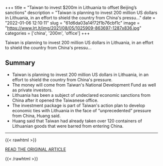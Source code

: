 +++
title = "Taiwan to invest $200m in Lithuania to offset Beijing’s sanctions"
description = "Taiwan is planning to invest 200 million US dollars in Lithuania, in an effort to shield the country from China's pressu..."
date = "2022-01-06 12:10:11"
slug = "61d6da03a14f72f1b76cbf1c"
image = "https://www.lrt.lt/img/2021/08/05/1025909-863697-1287x836.jpg"
categories = ['china', '200m', 'office']
+++

Taiwan is planning to invest 200 million US dollars in Lithuania, in an effort to shield the country from China's pressu...

## Summary

- Taiwan is planning to invest 200 million US dollars in Lithuania, in an effort to shield the country from China's pressure.
- The money will come from Taiwan's National Development Fund as well as private investors.
- Lithuania has been a subject of undeclared economic sanctions from China after it opened the Taiwanese office.
- The investment package is part of Taiwan's action plan to develop economic ties with Lithuania in the face of “unprecedented” pressure from China, Huang said.
- Huang said that Taiwan had already taken over 120 containers of Lithuanian goods that were barred from entering China.

---

{{< rawhtml >}}
  <p class="article-category">
    <a target="_blank" href="https://www.lrt.lt/en/news-in-english/19/1581629/taiwan-to-invest-200m-in-lithuania-to-offset-beijing-s-sanctions">READ THE ORIGINAL ARTICLE</a>
  </p>
{{< /rawhtml >}}
